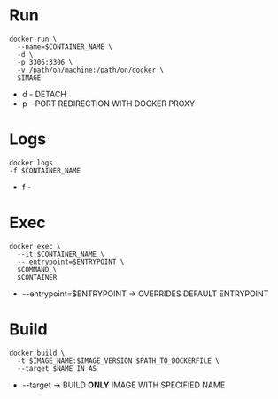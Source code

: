 # Run
```
docker run \
  --name=$CONTAINER_NAME \
  -d \
  -p 3306:3306 \
  -v /path/on/machine:/path/on/docker \
  $IMAGE
```
* d - DETACH
* p - PORT REDIRECTION WITH DOCKER PROXY

# Logs
```
docker logs
-f $CONTAINER_NAME
```
* f - 

# Exec
```
docker exec \
  --it $CONTAINER_NAME \
  -- entrypoint=$ENTRYPOINT \
  $COMMAND \
  $CONTAINER
```
* --entrypoint=$ENTRYPOINT -> OVERRIDES DEFAULT ENTRYPOINT

# Build
```
docker build \
  -t $IMAGE_NAME:$IMAGE_VERSION $PATH_TO_DOCKERFILE \
  --target $NAME_IN_AS
```
* --target -> BUILD __ONLY__ IMAGE WITH SPECIFIED NAME
